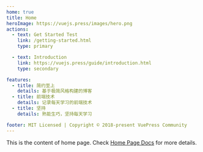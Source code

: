 ```yaml
---
home: true
title: Home
heroImage: https://vuejs.press/images/hero.png
actions:
  - text: Get Started Test
    link: /getting-started.html
    type: primary

  - text: Introduction
    link: https://vuejs.press/guide/introduction.html
    type: secondary

features:
  - title: 简约至上
    details: 基于极简风格构建的博客
  - title: 前端技术
    details: 记录每天学习的前端技术
  - title: 坚持
    details: 熟能生巧，坚持每天学习

footer: MIT Licensed | Copyright © 2018-present VuePress Community
---
```


This is the content of home page. Check [Home Page Docs][default-theme-home] for more details.

[default-theme-home]: https://vuejs.press/reference/default-theme/frontmatter.html#home-page
